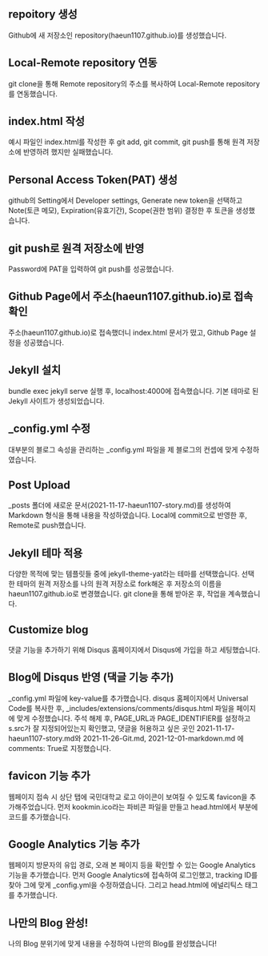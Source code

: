 ## repoitory 생성

Github에 새 저장소인 repository(haeun1107.github.io)를 생성했습니다.

## Local-Remote repository 연동

git clone을 통해 Remote repository의 주소를 복사하여 Local-Remote repository를 연동했습니다.

## index.html 작성

예시 파일인 index.html를 작성한 후 git add, git commit, git push를 통해 원격 저장소에 반영하려 했지만 실패했습니다.

## Personal Access Token(PAT) 생성

github의 Setting에서 Developer settings, Generate new token을 선택하고 Note(토큰 메모), Expiration(유효기간), Scope(권한 범위) 결정한 후 토큰을 생성했습니다.

## git push로 원격 저장소에 반영

Password에 PAT을 입력하여 git push를 성공했습니다.

## Github Page에서 주소(haeun1107.github.io)로 접속 확인

주소(haeun1107.github.io)로 접속했더니 index.html 문서가 떴고,  Github Page 설정을 성공했습니다.

## Jekyll 설치

bundle exec jekyll serve 실행 후, localhost:4000에 접속했습니다. 기본 테마로 된 Jekyll 사이트가 생성되었습니다.

## _config.yml 수정

대부분의 블로그 속성을 관리하는 _config.yml 파일을 제 블로그의 컨셉에 맞게 수정하였습니다.

## Post Upload

_posts 폴더에 새로운 문서(2021-11-17-haeun1107-story.md)를 생성하여 Markdown 형식을 통해 내용을 작성하였습니다. Local에 commit으로 반영한 후, Remote로 push했습니다.

## Jekyll 테마 적용

다양한 목적에 맞는 템플릿들 중에 jekyll-theme-yat라는 테마를 선택했습니다. 선택한 테마의 원격 저장소를 나의 원격 저장소로 fork해온 후 저장소의 이름을 haeun1107.github.io로 변경했습니다. git clone을 통해 받아온 후, 작업을 계속했습니다.

## Customize blog

댓글 기능을 추가하기 위해 Disqus 홈페이지에서 Disqus에 가입을 하고 세팅했습니다.

## Blog에 Disqus 반영 (댁글 기능 추가)

_config.yml 파일에 key-value를 추가했습니다. disqus 홈페이지에서 Universal Code를 복사한 후, _includes/extensions/comments/disqus.html 파일을 페이지에 맞게 수정했습니다. 주석 해제 후, PAGE_URL과 PAGE_IDENTIFIER를 설정하고 s.src가 잘 지정되어있는지 확인했고, 댓글을 허용하고 싶은 곳인 2021-11-17-haeun1107-story.md와 2021-11-26-Git.md, 2021-12-01-markdown.md 에 comments: True로 지정했습니다.

## favicon 기능 추가

웹페이지 접속 시 상단 탭에 국민대학교 로고 아이콘이 보여질 수 있도록 favicon을 추가해주었습니다. 먼저 kookmin.ico라는 파비콘 파일을 만들고 head.html에서 <head> 부분에 코드를 추가했습니다.

## Google Analytics 기능 추가

웹페이지 방문자의 유입 경로, 오래 본 페이지 등을 확인할 수 있는 Google Analytics 기능을 추가했습니다. 먼저 Google Analytics에 접속하여 로그인했고, tracking ID를 찾아 그에 맞게 _config.yml을 수정하였습니다. 그리고 head.html에 에널리틱스 태그를 추가했습니다.

## 나만의 Blog 완성!

나의 Blog 분위기에 맞게 내용을 수정하여 나만의 Blog를 완성했습니다!